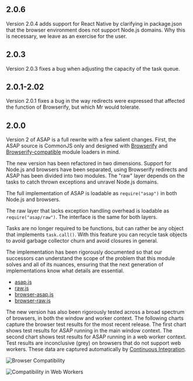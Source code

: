 





















































































<extoc></extoc>

## 2.0.6

Version 2.0.4 adds support for React Native by clarifying in package.json that
the browser environment does not support Node.js domains.
Why this is necessary, we leave as an exercise for the user.

## 2.0.3

Version 2.0.3 fixes a bug when adjusting the capacity of the task queue.

## 2.0.1-2.02

Version 2.0.1 fixes a bug in the way redirects were expressed that affected the
function of Browserify, but which Mr would tolerate.

## 2.0.0

Version 2 of ASAP is a full rewrite with a few salient changes.
First, the ASAP source is CommonJS only and designed with [Browserify][] and
[Browserify-compatible][Mr] module loaders in mind.

[Browserify]: https://github.com/substack/node-browserify
[Mr]: https://github.com/montagejs/mr

The new version has been refactored in two dimensions.
Support for Node.js and browsers have been separated, using Browserify
redirects and ASAP has been divided into two modules.
The "raw" layer depends on the tasks to catch thrown exceptions and unravel
Node.js domains.

The full implementation of ASAP is loadable as `require("asap")` in both Node.js
and browsers.

The raw layer that lacks exception handling overhead is loadable as
`require("asap/raw")`.
The interface is the same for both layers.

Tasks are no longer required to be functions, but can rather be any object that
implements `task.call()`.
With this feature you can recycle task objects to avoid garbage collector churn
and avoid closures in general.

The implementation has been rigorously documented so that our successors can
understand the scope of the problem that this module solves and all of its
nuances, ensuring that the next generation of implementations know what details
are essential.

-   [asap.js](https://github.com/kriskowal/asap/blob/master/asap.js)
-   [raw.js](https://github.com/kriskowal/asap/blob/master/raw.js)
-   [browser-asap.js](https://github.com/kriskowal/asap/blob/master/browser-asap.js)
-   [browser-raw.js](https://github.com/kriskowal/asap/blob/master/browser-raw.js)

The new version has also been rigorously tested across a broad spectrum of
browsers, in both the window and worker context.
The following charts capture the browser test results for the most recent
release.
The first chart shows test results for ASAP running in the main window context.
The second chart shows test results for ASAP running in a web worker context.
Test results are inconclusive (grey) on browsers that do not support web
workers.
These data are captured automatically by [Continuous
Integration][].

![Browser Compatibility](http://kriskowal-asap.s3-website-us-west-2.amazonaws.com/train/integration-2/saucelabs-results-matrix.svg)

![Compatibility in Web Workers](http://kriskowal-asap.s3-website-us-west-2.amazonaws.com/train/integration-2/saucelabs-worker-results-matrix.svg)

[Continuous Integration]: https://github.com/kriskowal/asap/blob/master/CONTRIBUTING.md

